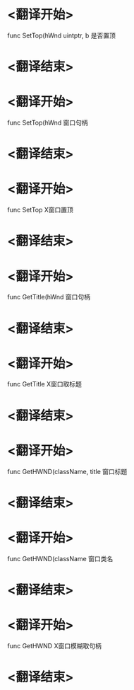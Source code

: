 
# <翻译开始>
func SetTop(hWnd uintptr, b
是否置顶
# <翻译结束>

# <翻译开始>
func SetTop(hWnd
窗口句柄
# <翻译结束>

# <翻译开始>
func SetTop
X窗口置顶
# <翻译结束>


# <翻译开始>
func GetTitle(hWnd
窗口句柄
# <翻译结束>

# <翻译开始>
func GetTitle
X窗口取标题
# <翻译结束>


# <翻译开始>
func GetHWND(className, title
窗口标题
# <翻译结束>

# <翻译开始>
func GetHWND(className
窗口类名
# <翻译结束>

# <翻译开始>
func GetHWND
X窗口模糊取句柄
# <翻译结束>

